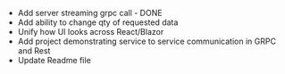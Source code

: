 - Add server streaming grpc call - DONE
- Add ability to change qty of requested data
- Unify how UI looks across React/Blazor
- Add project demonstrating service to service communication in GRPC and Rest
- Update Readme file
